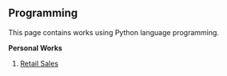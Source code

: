 ## Programming


This page contains works using Python language programming.

**Personal Works**

1. <a href="https://wei-kiat-tan.github.io/Python-Programming/Personal-Works/retail-sales/"> Retail Sales </a>


 
